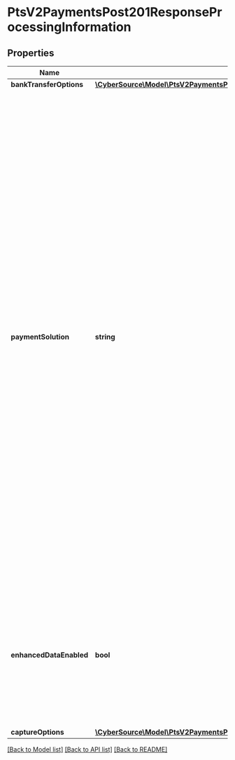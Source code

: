 # PtsV2PaymentsPost201ResponseProcessingInformation

## Properties
Name | Type | Description | Notes
------------ | ------------- | ------------- | -------------
**bankTransferOptions** | [**\CyberSource\Model\PtsV2PaymentsPost201ResponseProcessingInformationBankTransferOptions**](PtsV2PaymentsPost201ResponseProcessingInformationBankTransferOptions.md) |  | [optional] 
**paymentSolution** | **string** | Type of digital payment solution for the transaction. Possible Values:   - &#x60;visacheckout&#x60;: Visa Checkout. This value is required for Visa Checkout transactions. For details, see &#x60;payment_solution&#x60; field description in [Visa Checkout Using the REST API.](https://developer.cybersource.com/content/dam/docs/cybs/en-us/apifields/reference/all/rest/api-fields.pdf)  - &#x60;001&#x60;: Apple Pay.  - &#x60;004&#x60;: Cybersource In-App Solution.  - &#x60;005&#x60;: Masterpass. This value is required for Masterpass transactions on OmniPay Direct.   - &#x60;006&#x60;: Android Pay.  - &#x60;007&#x60;: Chase Pay.  - &#x60;008&#x60;: Samsung Pay.  - &#x60;012&#x60;: Google Pay.  - &#x60;013&#x60;: Cybersource P2PE Decryption  - &#x60;014&#x60;: Mastercard credential on file (COF) payment network token. Returned in authorizations that use a payment network token associated with a TMS token.  - &#x60;015&#x60;: Visa credential on file (COF) payment network token. Returned in authorizations that use a payment network token associated with a TMS token.  - &#x60;027&#x60;: Click to Pay. | [optional] 
**enhancedDataEnabled** | **bool** | The possible values for the reply field are: - &#x60;true&#x60; : the airline data was included in the request to the processor. - &#x60;false&#x60; : the airline data was not included in the request to the processor.  Returned by authorization, capture, or credit services. | [optional] 
**captureOptions** | [**\CyberSource\Model\PtsV2PaymentsPost201ResponseProcessingInformationCaptureOptions**](PtsV2PaymentsPost201ResponseProcessingInformationCaptureOptions.md) |  | [optional] 

[[Back to Model list]](../README.md#documentation-for-models) [[Back to API list]](../README.md#documentation-for-api-endpoints) [[Back to README]](../README.md)


